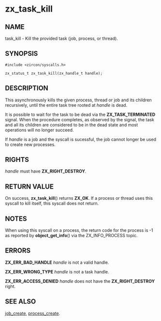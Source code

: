 # zx_task_kill

## NAME

task_kill - Kill the provided task (job, process, or thread).

## SYNOPSIS

```
#include <zircon/syscalls.h>

zx_status_t zx_task_kill(zx_handle_t handle);

```

## DESCRIPTION

This asynchronously kills the given process, thread or job and its children
recursively, until the entire task tree rooted at *handle* is dead.

It is possible to wait for the task to be dead via the **ZX_TASK_TERMINATED**
signal. When the procedure completes, as observed by the signal, the task and
all its children are considered to be in the dead state and most operations
will no longer succeed.

If *handle* is a job and the syscall is sucessful, the job cannot longer be
used to create new processes.

## RIGHTS

<!-- Updated by scripts/update-docs-from-abigen, do not edit this section manually. -->

*handle* must have **ZX_RIGHT_DESTROY**.

## RETURN VALUE

On success, **zx_task_kill**() returns **ZX_OK**. If a process or thread uses
this syscall to kill itself, this syscall does not return.

## NOTES

When using this syscall on a process, the return code for the process
is -1 as reported by **object_get_info**() via the ZX_INFO_PROCESS topic.

## ERRORS

**ZX_ERR_BAD_HANDLE**  *handle* is not a valid handle.

**ZX_ERR_WRONG_TYPE**  *handle* is not a task handle.

**ZX_ERR_ACCESS_DENIED**  *handle* does not have the **ZX_RIGHT_DESTROY**
right.

## SEE ALSO

[job_create](job_create.md),
[process_create](process_create.md).
